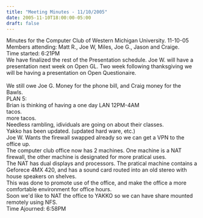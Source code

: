 ```yaml
---
title: "Meeting Minutes - 11/10/2005"
date: 2005-11-10T18:00:00-05:00
draft: false
---
```


Minutes for the Computer Club of Western Michigan University. 11-10-05<br>
Members attending: Matt R., Joe W, Miles, Joe G., Jason and Craige.<br>
Time started: 6:21PM<br>
We have finalized the rest of the Presentation schedule.  Joe W. will have a presentation next week on Open GL.  Two week following thanksgiving we will be having a presentation on Open Questionaire.<br>
<br>
We still owe Joe G. Money for the phone bill, and Craig money for the Bawls.<br>
PLAN 5:<br>
Brian is thinking of having a one day LAN 12PM-4AM<br>
tacos.<br>
more tacos.<br>
Needless rambling, idividuals are going on about their classes.<br>
Yakko has been updated. (updated hard ware, etc.)<br>
Joe W. Wants the firewall swapped already so we can get a VPN to the office up.<br>
The computer club office now has 2 machines. One machine is a NAT firewall, the other machine is designated for more pratical uses.<br>
The NAT has dual displays and processors.  The pratical machine contains a Geforece 4MX 420, and has a sound card routed into an old stereo with house speakers on shelves.<br>
This was done to promote use of the office, and make the office a more comfortable environment for office hours.<br>
Soon we'd like to NAT the office to YAKKO so we can have share mounted remotely using NFS.<br>
Time Ajourned: 6:58PM<br>
